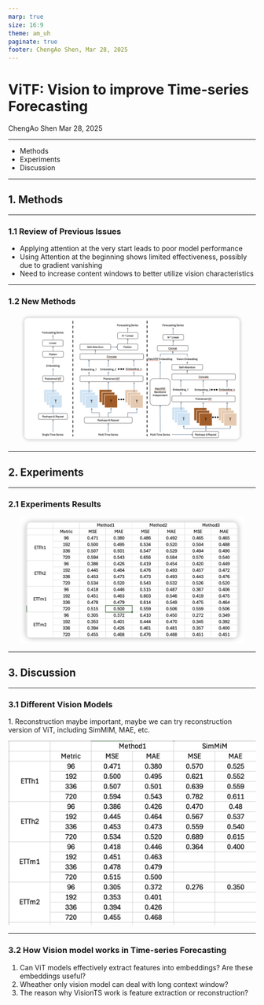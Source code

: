 ```yaml
---
marp: true
size: 16:9
theme: am_uh
paginate: true
footer: ChengAo Shen, Mar 28, 2025
---
```


<!-- _class: cover_e -->
<!-- _header: ![UH_logo](https://raw.githubusercontent.com/ChengAoShen/Image-Hosting/main/images/UH_logo.png) -->
<!-- _footer: ![UH_brand](https://raw.githubusercontent.com/ChengAoShen/Image-Hosting/main/images/UH_brand.png) -->
<!-- _paginate: "" -->

# ViTF: Vision to improve Time-series Forecasting


ChengAo Shen
Mar 28, 2025

---

<!-- _class: toc_b -->
<!-- _header: <br>CONTENTS<br>![UH_logo](https://raw.githubusercontent.com/ChengAoShen/Image-Hosting/main/images/UH_logo.png)-->
<!-- _footer: "" -->
<!-- _paginate: "" -->

- Methods
- Experiments
- Discussion
---

<!-- _class: trans -->
<!-- _footer: "" -->
<!-- _paginate: "" -->

## 1. Methods

---

<!-- _class: navbar-->
<!-- _header: \ ***ViTF*** **Methods** *Experiments* *Discussion* -->
### 1.1 Review of Previous Issues

* Applying attention at the very start leads to poor model performance  
* Using Attention at the beginning shows limited effectiveness, possibly due to gradient vanishing
* Need to increase content windows to better utilize vision characteristics

---

<!-- _class: navbar-->
<!-- _header: \ ***ViTF*** **Methods** *Experiments* *Discussion* -->

### 1.2 New Methods

<div class="img" style="width: 90%; margin: auto;">

![image-20250327180855005](https://raw.githubusercontent.com/ChengAoShen/Image-Hosting/main/images/202503271808078.png)

</div>

---

<!-- _class: trans -->
<!-- _footer: "" -->
<!-- _paginate: "" -->

## 2. Experiments

---

<!-- _class: navbar-->
<!-- _header: \ ***ViTF***  *Methods* **Experiments** *Discussion* -->
### 2.1 Experiments Results

<div class="img" style="width: 90%; margin: auto;">

![image-20250327181000352](https://raw.githubusercontent.com/ChengAoShen/Image-Hosting/main/images/202503271810384.png)

</div>

---
<!-- _class: trans -->
<!-- _footer: "" -->
<!-- _paginate: "" -->

## 3. Discussion

---

<!-- _class: navbar cols-2-46-->
<!-- _header: \ ***ViTF*** *Methods* *Experiments* **Discussion** -->

### 3.1 Different Vision Models

<div class="ldiv">
1. Reconstruction maybe important, maybe we can try reconstruction version of ViT, including SimMIM, MAE, etc.

</div>

<div class="rimg">


![image-20250328092703091](https://raw.githubusercontent.com/ChengAoShen/Image-Hosting/main/images/202503280927164.png)

</div>

---

<!-- _class: navbar-->
<!-- _header: \ ***ViTF*** *Methods* *Experiments* **Discussion** -->

### 3.2 How Vision model works in Time-series Forecasting

1. Can ViT models effectively extract features into embeddings? Are these embeddings useful?
2. Wheather only vision model can deal with long context window?
3. The reason why VisionTS work is feature extraction or reconstruction?
